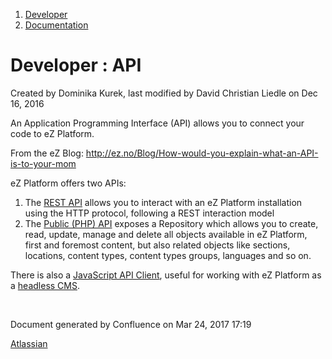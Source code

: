1.  <span>[Developer](index.html)</span>
2.  <span>[Documentation](Documentation_31429504.html)</span>

<span id="title-text"> Developer : API </span>
==============================================

Created by <span class="author"> Dominika Kurek</span>, last modified by <span class="editor"> David Christian Liedle</span> on Dec 16, 2016

An Application Programming Interface (API) allows you to connect your code to eZ Platform.

From the eZ Blog: <a href="http://ez.no/Blog/How-would-you-explain-what-an-API-is-to-your-mom" class="uri" class="external-link">http://ez.no/Blog/How-would-you-explain-what-an-API-is-to-your-mom</a>

eZ Platform offers two APIs:

1.  The [REST API](https://doc.ez.no/display/DEVELOPER/REST+API+Guide) allows you to interact with an eZ Platform installation using the HTTP protocol, following a <span class="external-link">REST</span> interaction model
2.  The [Public (PHP) API](https://doc.ez.no/display/DEVELOPER/Public+API+Guide) exposes a Repository which allows you to create, read, update, manage and delete all objects available in eZ Platform, first and foremost content, but also related objects like sections, locations, content types, content types groups, languages and so on.

There is also a [JavaScript API Client](JS-Client_31429579.html), useful for working with eZ Platform as a <a href="http://ez.no/Blog/Content-as-a-Service-CaaS-Decoupled-CMS-and-Headless-CMS-101" class="external-link">headless CMS</a>.

 

Document generated by Confluence on Mar 24, 2017 17:19

[Atlassian](http://www.atlassian.com/)


